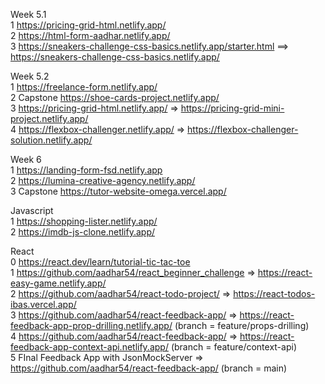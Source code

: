 Week 5.1 <br />
1 https://pricing-grid-html.netlify.app/ <br />
2 https://html-form-aadhar.netlify.app/ <br />
3 https://sneakers-challenge-css-basics.netlify.app/starter.html ==> https://sneakers-challenge-css-basics.netlify.app/ <br />

Week 5.2 <br />
1 https://freelance-form.netlify.app/ <br />
2 Capstone https://shoe-cards-project.netlify.app/ <br />
3 https://pricing-grid-html.netlify.app/ => https://pricing-grid-mini-project.netlify.app/ <br />
4 https://flexbox-challenger.netlify.app/ => https://flexbox-challenger-solution.netlify.app/ <br />

Week 6 <br />
1 https://landing-form-fsd.netlify.app <br />
2 https://lumina-creative-agency.netlify.app/ <br />
3 Capstone https://tutor-website-omega.vercel.app/ <br />

Javascript <br />
1 https://shopping-lister.netlify.app/ <br />
2 https://imdb-js-clone.netlify.app/ <br />

React <br />
0 https://react.dev/learn/tutorial-tic-tac-toe <br />
1 https://github.com/aadhar54/react_beginner_challenge  => https://react-easy-game.netlify.app/ <br />
2 https://github.com/aadhar54/react-todo-project/ => https://react-todos-ibas.vercel.app/ <br />
3 https://github.com/aadhar54/react-feedback-app/ => https://react-feedback-app-prop-drilling.netlify.app/ (branch = feature/props-drilling) <br /> 
4 https://github.com/aadhar54/react-feedback-app/ => https://react-feedback-app-context-api.netlify.app/ (branch = feature/context-api) <br />
5 FInal Feedback App with JsonMockServer => https://github.com/aadhar54/react-feedback-app/ (branch = main) <br />
